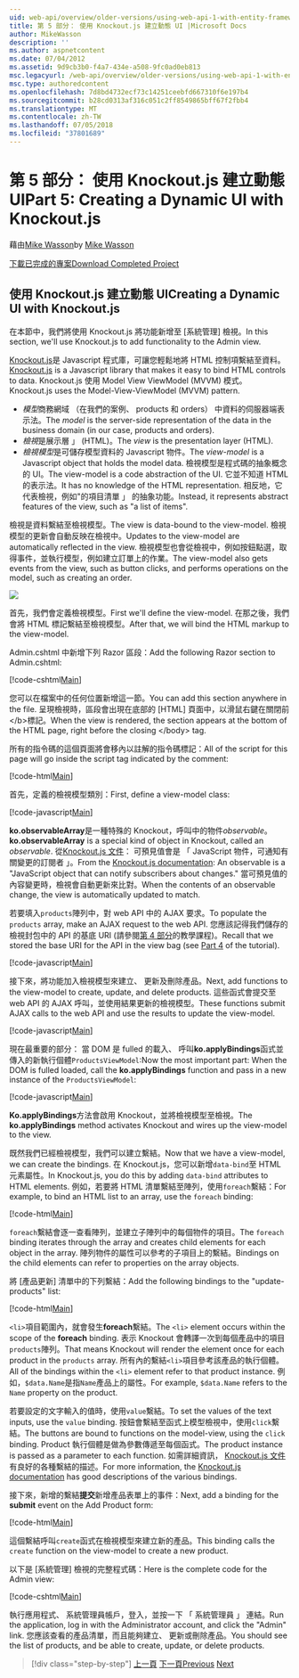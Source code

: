 ```yaml
---
uid: web-api/overview/older-versions/using-web-api-1-with-entity-framework-5/using-web-api-with-entity-framework-part-5
title: 第 5 部分： 使用 Knockout.js 建立動態 UI |Microsoft Docs
author: MikeWasson
description: ''
ms.author: aspnetcontent
ms.date: 07/04/2012
ms.assetid: 9d9cb3b0-f4a7-434e-a508-9fc0ad0eb813
msc.legacyurl: /web-api/overview/older-versions/using-web-api-1-with-entity-framework-5/using-web-api-with-entity-framework-part-5
msc.type: authoredcontent
ms.openlocfilehash: 7d8bd4732ecf73c14251ceebfd667310f6e197b4
ms.sourcegitcommit: b28cd0313af316c051c2ff8549865bff67f2fbb4
ms.translationtype: MT
ms.contentlocale: zh-TW
ms.lasthandoff: 07/05/2018
ms.locfileid: "37801689"
---
```

<a name="part-5-creating-a-dynamic-ui-with-knockoutjs"></a><span data-ttu-id="6edad-102">第 5 部分： 使用 Knockout.js 建立動態 UI</span><span class="sxs-lookup"><span data-stu-id="6edad-102">Part 5: Creating a Dynamic UI with Knockout.js</span></span>
====================
<span data-ttu-id="6edad-103">藉由[Mike Wasson](https://github.com/MikeWasson)</span><span class="sxs-lookup"><span data-stu-id="6edad-103">by [Mike Wasson](https://github.com/MikeWasson)</span></span>

[<span data-ttu-id="6edad-104">下載已完成的專案</span><span class="sxs-lookup"><span data-stu-id="6edad-104">Download Completed Project</span></span>](http://code.msdn.microsoft.com/ASP-NET-Web-API-with-afa30545)

## <a name="creating-a-dynamic-ui-with-knockoutjs"></a><span data-ttu-id="6edad-105">使用 Knockout.js 建立動態 UI</span><span class="sxs-lookup"><span data-stu-id="6edad-105">Creating a Dynamic UI with Knockout.js</span></span>

<span data-ttu-id="6edad-106">在本節中，我們將使用 Knockout.js 將功能新增至 [系統管理] 檢視。</span><span class="sxs-lookup"><span data-stu-id="6edad-106">In this section, we'll use Knockout.js to add functionality to the Admin view.</span></span>

<span data-ttu-id="6edad-107">[Knockout.js](http://knockoutjs.com/)是 Javascript 程式庫，可讓您輕鬆地將 HTML 控制項繫結至資料。</span><span class="sxs-lookup"><span data-stu-id="6edad-107">[Knockout.js](http://knockoutjs.com/) is a Javascript library that makes it easy to bind HTML controls to data.</span></span> <span data-ttu-id="6edad-108">Knockout.js 使用 Model View ViewModel (MVVM) 模式。</span><span class="sxs-lookup"><span data-stu-id="6edad-108">Knockout.js uses the Model-View-ViewModel (MVVM) pattern.</span></span>

- <span data-ttu-id="6edad-109">*模型*商務網域 （在我們的案例、 products 和 orders） 中資料的伺服器端表示法。</span><span class="sxs-lookup"><span data-stu-id="6edad-109">The *model* is the server-side representation of the data in the business domain (in our case, products and orders).</span></span>
- <span data-ttu-id="6edad-110">*檢視*是展示層 」 (HTML)。</span><span class="sxs-lookup"><span data-stu-id="6edad-110">The *view* is the presentation layer (HTML).</span></span>
- <span data-ttu-id="6edad-111">*檢視模型*是可儲存模型資料的 Javascript 物件。</span><span class="sxs-lookup"><span data-stu-id="6edad-111">The *view-model* is a Javascript object that holds the model data.</span></span> <span data-ttu-id="6edad-112">檢視模型是程式碼的抽象概念的 UI。</span><span class="sxs-lookup"><span data-stu-id="6edad-112">The view-model is a code abstraction of the UI.</span></span> <span data-ttu-id="6edad-113">它並不知道 HTML 的表示法。</span><span class="sxs-lookup"><span data-stu-id="6edad-113">It has no knowledge of the HTML representation.</span></span> <span data-ttu-id="6edad-114">相反地，它代表檢視，例如"的項目清單 」 的抽象功能。</span><span class="sxs-lookup"><span data-stu-id="6edad-114">Instead, it represents abstract features of the view, such as "a list of items".</span></span>

<span data-ttu-id="6edad-115">檢視是資料繫結至檢視模型。</span><span class="sxs-lookup"><span data-stu-id="6edad-115">The view is data-bound to the view-model.</span></span> <span data-ttu-id="6edad-116">檢視模型的更新會自動反映在檢視中。</span><span class="sxs-lookup"><span data-stu-id="6edad-116">Updates to the view-model are automatically reflected in the view.</span></span> <span data-ttu-id="6edad-117">檢視模型也會從檢視中，例如按鈕點選，取得事件，並執行模型，例如建立訂單上的作業。</span><span class="sxs-lookup"><span data-stu-id="6edad-117">The view-model also gets events from the view, such as button clicks, and performs operations on the model, such as creating an order.</span></span>

![](using-web-api-with-entity-framework-part-5/_static/image1.png)

<span data-ttu-id="6edad-118">首先，我們會定義檢視模型。</span><span class="sxs-lookup"><span data-stu-id="6edad-118">First we'll define the view-model.</span></span> <span data-ttu-id="6edad-119">在那之後，我們會將 HTML 標記繫結至檢視模型。</span><span class="sxs-lookup"><span data-stu-id="6edad-119">After that, we will bind the HTML markup to the view-model.</span></span>

<span data-ttu-id="6edad-120">Admin.cshtml 中新增下列 Razor 區段：</span><span class="sxs-lookup"><span data-stu-id="6edad-120">Add the following Razor section to Admin.cshtml:</span></span>

[!code-cshtml[Main](using-web-api-with-entity-framework-part-5/samples/sample1.cshtml)]

<span data-ttu-id="6edad-121">您可以在檔案中的任何位置新增這一節。</span><span class="sxs-lookup"><span data-stu-id="6edad-121">You can add this section anywhere in the file.</span></span> <span data-ttu-id="6edad-122">呈現檢視時，區段會出現在底部的 [HTML] 頁面中，以滑鼠右鍵在關閉前&lt;/b&gt;標記。</span><span class="sxs-lookup"><span data-stu-id="6edad-122">When the view is rendered, the section appears at the bottom of the HTML page, right before the closing &lt;/body&gt; tag.</span></span>

<span data-ttu-id="6edad-123">所有的指令碼的這個頁面將會移內以註解的指令碼標記：</span><span class="sxs-lookup"><span data-stu-id="6edad-123">All of the script for this page will go inside the script tag indicated by the comment:</span></span>

[!code-html[Main](using-web-api-with-entity-framework-part-5/samples/sample2.html)]

<span data-ttu-id="6edad-124">首先，定義的檢視模型類別：</span><span class="sxs-lookup"><span data-stu-id="6edad-124">First, define a view-model class:</span></span>

[!code-javascript[Main](using-web-api-with-entity-framework-part-5/samples/sample3.js)]

<span data-ttu-id="6edad-125">**ko.observableArray**是一種特殊的 Knockout，呼叫中的物件*observable*。</span><span class="sxs-lookup"><span data-stu-id="6edad-125">**ko.observableArray** is a special kind of object in Knockout, called an *observable*.</span></span> <span data-ttu-id="6edad-126">從[Knockout.js 文件](http://knockoutjs.com/documentation/observables.html)： 可預見值會是 「 JavaScript 物件，可通知有關變更的訂閱者 」。</span><span class="sxs-lookup"><span data-stu-id="6edad-126">From the [Knockout.js documentation](http://knockoutjs.com/documentation/observables.html): An observable is a "JavaScript object that can notify subscribers about changes."</span></span> <span data-ttu-id="6edad-127">當可預見值的內容變更時，檢視會自動更新來比對。</span><span class="sxs-lookup"><span data-stu-id="6edad-127">When the contents of an observable change, the view is automatically updated to match.</span></span>

<span data-ttu-id="6edad-128">若要填入`products`陣列中，對 web API 中的 AJAX 要求。</span><span class="sxs-lookup"><span data-stu-id="6edad-128">To populate the `products` array, make an AJAX request to the web API.</span></span> <span data-ttu-id="6edad-129">您應該記得我們儲存的檢視封包中的 API 的基底 URI (請參閱[第 4 部分](using-web-api-with-entity-framework-part-4.md)的教學課程)。</span><span class="sxs-lookup"><span data-stu-id="6edad-129">Recall that we stored the base URI for the API in the view bag (see [Part 4](using-web-api-with-entity-framework-part-4.md) of the tutorial).</span></span>

[!code-javascript[Main](using-web-api-with-entity-framework-part-5/samples/sample4.js?highlight=5)]

<span data-ttu-id="6edad-130">接下來，將功能加入檢視模型來建立、 更新及刪除產品。</span><span class="sxs-lookup"><span data-stu-id="6edad-130">Next, add functions to the view-model to create, update, and delete products.</span></span> <span data-ttu-id="6edad-131">這些函式會提交至 web API 的 AJAX 呼叫，並使用結果更新的檢視模型。</span><span class="sxs-lookup"><span data-stu-id="6edad-131">These functions submit AJAX calls to the web API and use the results to update the view-model.</span></span>

[!code-javascript[Main](using-web-api-with-entity-framework-part-5/samples/sample5.js?highlight=7)]

<span data-ttu-id="6edad-132">現在最重要的部分： 當 DOM 是 fulled 的載入、 呼叫**ko.applyBindings**函式並傳入的新執行個體`ProductsViewModel`:</span><span class="sxs-lookup"><span data-stu-id="6edad-132">Now the most important part: When the DOM is fulled loaded, call the **ko.applyBindings** function and pass in a new instance of the `ProductsViewModel`:</span></span>

[!code-javascript[Main](using-web-api-with-entity-framework-part-5/samples/sample6.js)]

<span data-ttu-id="6edad-133">**Ko.applyBindings**方法會啟用 Knockout，並將檢視模型至檢視。</span><span class="sxs-lookup"><span data-stu-id="6edad-133">The **ko.applyBindings** method activates Knockout and wires up the view-model to the view.</span></span>

<span data-ttu-id="6edad-134">既然我們已經檢視模型，我們可以建立繫結。</span><span class="sxs-lookup"><span data-stu-id="6edad-134">Now that we have a view-model, we can create the bindings.</span></span> <span data-ttu-id="6edad-135">在 Knockout.js，您可以新增`data-bind`至 HTML 元素屬性。</span><span class="sxs-lookup"><span data-stu-id="6edad-135">In Knockout.js, you do this by adding `data-bind` attributes to HTML elements.</span></span> <span data-ttu-id="6edad-136">例如，若要將 HTML 清單繫結至陣列，使用`foreach`繫結：</span><span class="sxs-lookup"><span data-stu-id="6edad-136">For example, to bind an HTML list to an array, use the `foreach` binding:</span></span>

[!code-html[Main](using-web-api-with-entity-framework-part-5/samples/sample7.html?highlight=1)]

<span data-ttu-id="6edad-137">`foreach`繫結會逐一查看陣列，並建立子陣列中的每個物件的項目。</span><span class="sxs-lookup"><span data-stu-id="6edad-137">The `foreach` binding iterates through the array and creates child elements for each object in the array.</span></span> <span data-ttu-id="6edad-138">陣列物件的屬性可以參考的子項目上的繫結。</span><span class="sxs-lookup"><span data-stu-id="6edad-138">Bindings on the child elements can refer to properties on the array objects.</span></span>

<span data-ttu-id="6edad-139">將 [產品更新] 清單中的下列繫結：</span><span class="sxs-lookup"><span data-stu-id="6edad-139">Add the following bindings to the "update-products" list:</span></span>

[!code-html[Main](using-web-api-with-entity-framework-part-5/samples/sample8.html)]

<span data-ttu-id="6edad-140">`<li>`項目範圍內，就會發生**foreach**繫結。</span><span class="sxs-lookup"><span data-stu-id="6edad-140">The `<li>` element occurs within the scope of the **foreach** binding.</span></span> <span data-ttu-id="6edad-141">表示 Knockout 會轉譯一次到每個產品中的項目`products`陣列。</span><span class="sxs-lookup"><span data-stu-id="6edad-141">That means Knockout will render the element once for each product in the `products` array.</span></span> <span data-ttu-id="6edad-142">所有內的繫結`<li>`項目參考該產品的執行個體。</span><span class="sxs-lookup"><span data-stu-id="6edad-142">All of the bindings within the `<li>` element refer to that product instance.</span></span> <span data-ttu-id="6edad-143">例如，`$data.Name`是指`Name`產品上的屬性。</span><span class="sxs-lookup"><span data-stu-id="6edad-143">For example, `$data.Name` refers to the `Name` property on the product.</span></span>

<span data-ttu-id="6edad-144">若要設定的文字輸入的值時，使用`value`繫結。</span><span class="sxs-lookup"><span data-stu-id="6edad-144">To set the values of the text inputs, use the `value` binding.</span></span> <span data-ttu-id="6edad-145">按鈕會繫結至函式上模型檢視中，使用`click`繫結。</span><span class="sxs-lookup"><span data-stu-id="6edad-145">The buttons are bound to functions on the model-view, using the `click` binding.</span></span> <span data-ttu-id="6edad-146">Product 執行個體是做為參數傳遞至每個函式。</span><span class="sxs-lookup"><span data-stu-id="6edad-146">The product instance is passed as a parameter to each function.</span></span> <span data-ttu-id="6edad-147">如需詳細資訊， [Knockout.js 文件](http://knockoutjs.com/documentation/observables.html)有良好的各種繫結的描述。</span><span class="sxs-lookup"><span data-stu-id="6edad-147">For more information, the [Knockout.js documentation](http://knockoutjs.com/documentation/observables.html) has good descriptions of the various bindings.</span></span>

<span data-ttu-id="6edad-148">接下來，新增的繫結**提交**新增產品表單上的事件：</span><span class="sxs-lookup"><span data-stu-id="6edad-148">Next, add a binding for the **submit** event on the Add Product form:</span></span>

[!code-html[Main](using-web-api-with-entity-framework-part-5/samples/sample9.html)]

<span data-ttu-id="6edad-149">這個繫結呼叫`create`函式在檢視模型來建立新的產品。</span><span class="sxs-lookup"><span data-stu-id="6edad-149">This binding calls the `create` function on the view-model to create a new product.</span></span>

<span data-ttu-id="6edad-150">以下是 [系統管理] 檢視的完整程式碼：</span><span class="sxs-lookup"><span data-stu-id="6edad-150">Here is the complete code for the Admin view:</span></span>

[!code-cshtml[Main](using-web-api-with-entity-framework-part-5/samples/sample10.cshtml)]

<span data-ttu-id="6edad-151">執行應用程式、 系統管理員帳戶，登入，並按一下 「 系統管理員 」 連結。</span><span class="sxs-lookup"><span data-stu-id="6edad-151">Run the application, log in with the Administrator account, and click the "Admin" link.</span></span> <span data-ttu-id="6edad-152">您應該查看的產品清單，而且能夠建立、 更新或刪除產品。</span><span class="sxs-lookup"><span data-stu-id="6edad-152">You should see the list of products, and be able to create, update, or delete products.</span></span>

> [!div class="step-by-step"]
> <span data-ttu-id="6edad-153">[上一頁](using-web-api-with-entity-framework-part-4.md)
> [下一頁](using-web-api-with-entity-framework-part-6.md)</span><span class="sxs-lookup"><span data-stu-id="6edad-153">[Previous](using-web-api-with-entity-framework-part-4.md)
[Next](using-web-api-with-entity-framework-part-6.md)</span></span>
